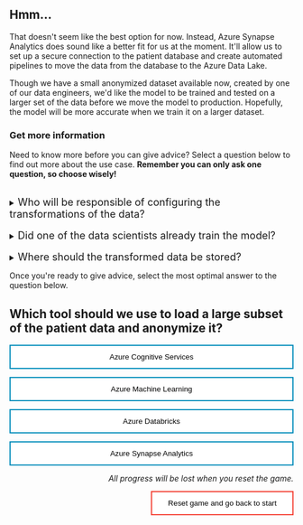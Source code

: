 <style>
.button  {
  border: none;
  color: black;
  width: 100%;
  padding: 12px 28px;
  background-color: white;
  border: 2px solid #008CBA;
  transition-duration: 0.4s;
}
.button:hover  {
  background-color: #008CBA;
  color: white; 
  border: 2px solid #008CBA;
}
.resetbutton  {
  border: none;
  color: black;
  float: right;
  padding: 12px 28px;
  background-color: white;
  border: 2px solid #f44336;
  transition-duration: 0.4s;
}
.resetbutton:hover  {
  background-color: #f44336;
  color: white; 
  border: 2px solid #f44336;
}
</style>

## Hmm...

That doesn't seem like the best option for now. Instead, Azure Synapse Analytics does sound like a better fit for us at the moment. It'll allow us to set up a secure connection to the patient database and create automated pipelines to move the data from the database to the Azure Data Lake. 

Though we have a small anonymized dataset available now, created by one of our data engineers, we'd like the model to be trained and tested on a larger set of the data before we move the model to production. Hopefully, the model will be more accurate when we train it on a larger dataset.

### Get more information
Need to know more before you can give advice? Select a question below to find out more about the use case. **Remember you can only ask one question, so choose wisely!**


<br>
<details>
<summary><font size="+1">Who will be responsible of configuring the transformations of the data?</font></summary>
Anonymizing data seems like a simple task. Ideally, this task would be performed by the data engineer. However, we would like data scientists to be able to do this even when a data engineer is not available, possibly through an easy-to-use interface?
</details>

<br>
<details>
<summary><font size="+1">Did one of the data scientists already train the model?</font></summary>
No. The data scientists may have been exploring the anonymized dataset we provided to them but the model hasn't been trained yet. 
</details>

<br>
<details>
<summary><font size="+1">Where should the transformed data be stored?</font></summary>
Didn't we agree on an Azure Data Lake? 
</details>

Once you're ready to give advice, select the most optimal answer to the question below.

## Which tool should we use to load a large subset of the patient data and anonymize it?

<button class="button" onclick="window.location.href='05B';">Azure Cognitive Services</button>

<button class="button" onclick="window.location.href='05B';">Azure Machine Learning</button>

<button class="button" onclick="window.location.href='05B';">Azure Databricks</button>

<button class="button" onclick="window.location.href='05A';">Azure Synapse Analytics</button>

<p style="text-align:right;"><i>All progress will be lost when you reset the game.</i></p>

<button class="resetbutton" onclick="window.location.href='../start-01-data';">Reset game and go back to start</button>

<script>
    //Get all details elements
    const questions = document.querySelectorAll('details');

    //add event listener
    questions.forEach(det => {
        det.addEventListener('toggle', toggleOpenOneOnly)
    })

// toggle state of details elements
    function toggleOpenOneOnly(e) {
        questions.forEach(det => {
            if (det != this) {
                let splitText = det.innerHTML.split("</summary>");
                det.innerHTML = splitText[0] + "</summary>\nYou already asked one question.\n";
            }
            
            det.removeEventListener('toggle', toggleOpenOneOnly)
        });
    }
</script>
